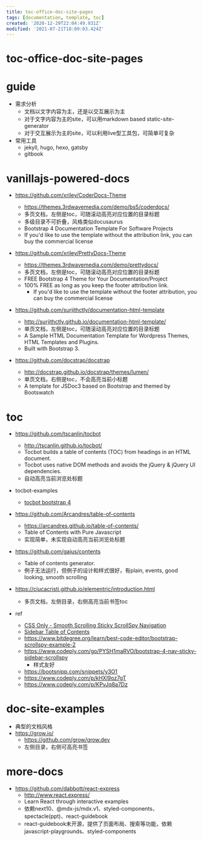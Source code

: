 ```yaml
---
title: toc-office-doc-site-pages
tags: [documentation, template, toc]
created: '2020-12-29T22:04:49.931Z'
modified: '2021-07-21T18:09:03.424Z'
---
```


# toc-office-doc-site-pages

# guide

- 需求分析
  - 文档以文字内容为主，还是以交互展示为主
  - 对于文字内容为主的site，可以用markdown based static-site-generator
  - 对于交互展示为主的site，可以利用live型工具包，可简单可复杂
- 常用工具
  - jekyll, hugo, hexo, gatsby
  - gitbook
# vanillajs-powered-docs
- https://github.com/xriley/CoderDocs-Theme
  - https://themes.3rdwavemedia.com/demo/bs5/coderdocs/
  - 多页文档，左侧是toc，可随滚动高亮对应位置的目录标题
  - 多级目录不可折叠，风格类似docusaurus
  - Bootstrap 4 Documentation Template For Software Projects
  - If you'd like to use the template without the attribution link, you can buy the commercial license
- https://github.com/xriley/PrettyDocs-Theme
  - https://themes.3rdwavemedia.com/demo/prettydocs/
  - 多页文档，左侧是toc，可随滚动高亮对应位置的目录标题
  - FREE Bootstrap 4 Theme for Your Documentation/Project
  - 100% FREE as long as you keep the footer attribution link.
    - If you'd like to use the template without the footer attribution, you can buy the commercial license

- https://github.com/surjithctly/documentation-html-template
  - http://surjithctly.github.io/documentation-html-template/
  - 单页文档，左侧是toc，可随滚动高亮对应位置的目录标题
  - A Sample HTML Documentation Template for Wordpress Themes, HTML Templates and Plugins. 
  - Built with Bootstrap 3.

- https://github.com/docstrap/docstrap
  - http://docstrap.github.io/docstrap/themes/lumen/
  - 单页文档，右侧是toc，不会高亮当前小标题
  - A template for JSDoc3 based on Bootstrap and themed by Bootswatch

# toc
- https://github.com/tscanlin/tocbot
  - http://tscanlin.github.io/tocbot/
  - Tocbot builds a table of contents (TOC) from headings in an HTML document.
  - Tocbot uses native DOM methods and avoids the jQuery & jQuery UI dependencies.
  - 自动高亮当前浏览处标题
- tocbot-examples
  - [tocbot bootstrap 4](https://codepen.io/losol/pen/NEvajy)


- https://github.com/Arcandres/table-of-contents
  - https://arcandres.github.io/table-of-contents/
  - Table of Contents with Pure Javascript
  - 实现简单，未实现自动高亮当前浏览处标题
- https://github.com/gajus/contents
  - Table of contents generator.
  - 例子无法运行，但例子的设计和样式很好，有plain, events, good looking, smooth scrolling

- https://ciucacristi.github.io/elementric/introduction.html
  - 多页文档，左侧目录，右侧高亮当前书签toc

- ref
  - [CSS Only - Smooth Scrolling Sticky ScrollSpy Navigation](https://codepen.io/davorsuljic/pen/vYgqKWe)
  - [Sidebar Table of Contents](https://codepen.io/pubwriter/pen/ZgLzYV)
  - https://www.bitdegree.org/learn/best-code-editor/bootstrap-scrollspy-example-2
  - https://www.codeply.com/go/PYSH1maRVO/bootstrap-4-nav-sticky-sidebar-scrollspy
    - 样式友好
  - https://bootsnipp.com/snippets/y3O1
  - https://www.codeply.com/p/kHXl9oz7gT
  - https://www.codeply.com/p/KPvJq8a7Dz

# doc-site-examples

- 典型的文档风格
- https://grow.io/
  - https://github.com/grow/grow.dev
  - 左侧目录，右侧可高亮书签
# more-docs
- https://github.com/dabbott/react-express
  - http://www.react.express/
  - Learn React through interactive examples
  - 依赖next10、@mdx-js/mdx.v1、styled-components、spectacle(ppt)、react-guidebook
  - react-guidebook未开源，提供了页面布局、搜索等功能，依赖javascript-playgrounds、styled-components

